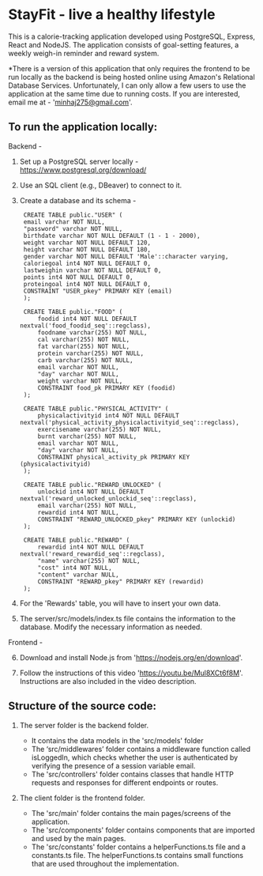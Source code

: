 # StayFit - live a healthy lifestyle
This is a calorie-tracking application developed using PostgreSQL, Express, React and NodeJS. The application consists of goal-setting features, a weekly weigh-in reminder and reward system.

*There is a version of this application that only requires the frontend to be run locally as the backend is being hosted online using Amazon's Relational Database Services. Unfortunately, I can only allow a few users to use the application at the same time due to running costs. If you are interested, email me at - 'minhaj275@gmail.com'.

## To run the application locally:

Backend -

1. Set up a PostgreSQL server locally - https://www.postgresql.org/download/

2. Use an SQL client (e.g., DBeaver) to connect to it.

3. Create a database and its schema -

		CREATE TABLE public."USER" (
		email varchar NOT NULL,
		"password" varchar NOT NULL,
		birthdate varchar NOT NULL DEFAULT (1 - 1 - 2000),
		weight varchar NOT NULL DEFAULT 120,
		height varchar NOT NULL DEFAULT 180,
		gender varchar NOT NULL DEFAULT 'Male'::character varying,
		caloriegoal int4 NOT NULL DEFAULT 0,
		lastweighin varchar NOT NULL DEFAULT 0,
		points int4 NOT NULL DEFAULT 0,
		proteingoal int4 NOT NULL DEFAULT 0,
		CONSTRAINT "USER_pkey" PRIMARY KEY (email)
		);

		CREATE TABLE public."FOOD" (
			foodid int4 NOT NULL DEFAULT nextval('food_foodid_seq'::regclass),
			foodname varchar(255) NOT NULL,
			cal varchar(255) NOT NULL,
			fat varchar(255) NOT NULL,
			protein varchar(255) NOT NULL,
			carb varchar(255) NOT NULL,
			email varchar NOT NULL,
			"day" varchar NOT NULL,
			weight varchar NOT NULL,
			CONSTRAINT food_pk PRIMARY KEY (foodid)
		);
		
		CREATE TABLE public."PHYSICAL_ACTIVITY" (
			physicalactivityid int4 NOT NULL DEFAULT nextval('physical_activity_physicalactivityid_seq'::regclass),
			exercisename varchar(255) NOT NULL,
			burnt varchar(255) NOT NULL,
			email varchar NOT NULL,
			"day" varchar NOT NULL,
			CONSTRAINT physical_activity_pk PRIMARY KEY (physicalactivityid)
		);
		
		CREATE TABLE public."REWARD_UNLOCKED" (
			unlockid int4 NOT NULL DEFAULT nextval('reward_unlocked_unlockid_seq'::regclass),
			email varchar(255) NOT NULL,
			rewardid int4 NOT NULL,
			CONSTRAINT "REWARD_UNLOCKED_pkey" PRIMARY KEY (unlockid)
		);
		
		CREATE TABLE public."REWARD" (
			rewardid int4 NOT NULL DEFAULT nextval('reward_rewardid_seq'::regclass),
			"name" varchar(255) NOT NULL,
			"cost" int4 NOT NULL,
			"content" varchar NULL,
			CONSTRAINT "REWARD_pkey" PRIMARY KEY (rewardid)
		);

4. For the 'Rewards' table, you will have to insert your own data.

5. The server/src/models/index.ts file contains the information to the database. Modify the necessary information as needed.

Frontend -

6. Download and install Node.js from 'https://nodejs.org/en/download'.

7. Follow the instructions of this video 'https://youtu.be/Mul8XCt6f8M'. Instructions are also included in the video description.


## Structure of the source code:
1. The server folder is the backend folder.
    - It contains the data models in the 'src/models' folder    
    - The ‘src/middlewares’ folder contains a middleware function called isLoggedIn, which checks whether the user is authenticated by verifying the presence of a session variable email. 
    - The 'src/controllers' folder contains classes that handle HTTP requests and responses for different endpoints or routes.

2. The client folder is the frontend folder.
    - The 'src/main' folder contains the main pages/screens of the application.
    - The 'src/components' folder contains components that are imported and used by the main pages.
    - The 'src/constants' folder contains a helperFunctions.ts file and a constants.ts file. The helperFunctions.ts contains small functions that are used throughout the implementation.
    
